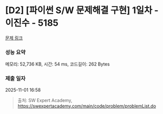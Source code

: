 # [D2] [파이썬 S/W 문제해결 구현] 1일차 - 이진수 - 5185 

[문제 링크](https://swexpertacademy.com/main/code/problem/problemDetail.do?contestProbId=AWTtiyIqd_wDFAVT) 

### 성능 요약

메모리: 52,736 KB, 시간: 54 ms, 코드길이: 262 Bytes

### 제출 일자

2025-11-01 16:58



> 출처: SW Expert Academy, https://swexpertacademy.com/main/code/problem/problemList.do